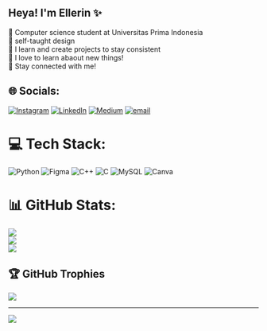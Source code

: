 ## Heya! I'm Ellerin ✨

🧠 Computer science student at Universitas Prima Indonesia<br/>
🎀 self-taught design<br/>
💟 I learn and create projects to stay consistent<br/>
🌷 I love to learn abaout new things!<br/>
👀 Stay connected with me!


## 🌐 Socials:
[![Instagram](https://img.shields.io/badge/Instagram-%23E4405F.svg?logo=Instagram&logoColor=white)](https://instagram.com/ellerinaurelia) [![LinkedIn](https://img.shields.io/badge/LinkedIn-%230077B5.svg?logo=linkedin&logoColor=white)](https://linkedin.com/in/ellerinaurelia) [![Medium](https://img.shields.io/badge/Medium-12100E?logo=medium&logoColor=white)](https://medium.com/@ellerinaurelia) [![email](https://img.shields.io/badge/Email-D14836?logo=gmail&logoColor=white)](mailto:ellerinaurelia06@gmail.com) 

# 💻 Tech Stack:
![Python](https://img.shields.io/badge/python-3670A0?style=for-the-badge&logo=python&logoColor=ffdd54) ![Figma](https://img.shields.io/badge/figma-%23F24E1E.svg?style=for-the-badge&logo=figma&logoColor=white) ![C++](https://img.shields.io/badge/c++-%2300599C.svg?style=for-the-badge&logo=c%2B%2B&logoColor=white) ![C](https://img.shields.io/badge/c-%2300599C.svg?style=for-the-badge&logo=c&logoColor=white) ![MySQL](https://img.shields.io/badge/mysql-4479A1.svg?style=for-the-badge&logo=mysql&logoColor=white) ![Canva](https://img.shields.io/badge/Canva-%2300C4CC.svg?style=for-the-badge&logo=Canva&logoColor=white)
# 📊 GitHub Stats:
![](https://github-readme-stats.vercel.app/api?username=ellerinaurelia&theme=synthwave&hide_border=false&include_all_commits=false&count_private=false)<br/>
![](https://nirzak-streak-stats.vercel.app/?user=ellerinaurelia&theme=synthwave&hide_border=false)<br/>
![](https://github-readme-stats.vercel.app/api/top-langs/?username=ellerinaurelia&theme=synthwave&hide_border=false&include_all_commits=false&count_private=false&layout=compact)

## 🏆 GitHub Trophies
![](https://github-profile-trophy.vercel.app/?username=ellerinaurelia&theme=synthwave&no-frame=false&no-bg=true&margin-w=4)

---
[![](https://visitcount.itsvg.in/api?id=ellerinaurelia&icon=0&color=11)](https://visitcount.itsvg.in)

<!-- Proudly created with GPRM ( https://gprm.itsvg.in ) -->
